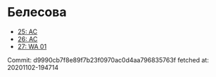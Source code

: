 # Белесова
- [25: AC](25.md)
- [26: AC](26.md)
- [27: WA 01](27.md)

Commit: d9990cb7f8e89f7b23f0970ac0d4aa796835763f
 fetched at: 20201102-194714
